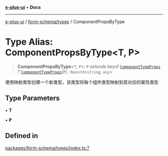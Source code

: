 [**e-plus-ui**](../../../README.md) • **Docs**

***

[e-plus-ui](../../../modules.md) / [form-schema/types](../README.md) / ComponentPropsByType

# Type Alias: ComponentPropsByType\<T, P\>

> **ComponentPropsByType**\<`T`, `P`\>: `P` *extends* keyof [`ComponentTypeProps`](../../components/types/interfaces/ComponentTypeProps.md) ? [`ComponentTypeProps`](../../components/types/interfaces/ComponentTypeProps.md)\[`P`\] : `Record`\<`string`, `any`\>

使用映射类型创建一个新类型，该类型将每个组件类型映射到其对应的属性类型

## Type Parameters

• **T**

• **P**

## Defined in

[packages/form-schema/types/index.ts:7](https://github.com/c-eqian/e-plus-ui/blob/583356870441cbe8e3c917dfd7ad56ce5ac6f88a/packages/form-schema/types/index.ts#L7)
